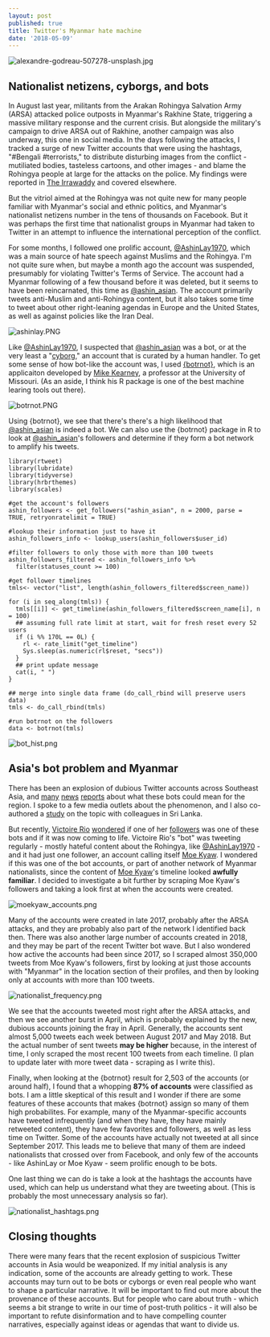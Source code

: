 ```yaml
---
layout: post
published: true
title: Twitter's Myanmar hate machine
date: '2018-05-09'
---
```

![alexandre-godreau-507278-unsplash.jpg]({{site.baseurl}}/img/alexandre-godreau-507278-unsplash.jpg)

## Nationalist netizens, cyborgs, and bots

In August last year, militants from the Arakan Rohingya Salvation Army (ARSA) attacked police outposts in Myanmar's Rakhine State, triggering a massive military response and the current crisis. But alongside the military's campaign to drive ARSA out of Rakhine, another campaign was also underway, this one in social media. In the days following the attacks, I tracked a surge of new Twitter accounts that were using the hashtags, "#Bengali #terrorists," to distribute disturbing images from the conflict - mutiliated bodies, tasteless cartoons, and other images - and blame the Rohingya people at large for the attacks on the police. My findings were reported in [The Irrawaddy](https://www.irrawaddy.com/news/soar-dubious-twitter-accounts-since-rakhine-attacks.html) and covered elsewhere. 

But the vitriol aimed at the Rohingya was not quite new for many people familiar with Myanmar's social and ethnic politics, and Myanmar's nationalist netizens number in the tens of thousands on Facebook. But it was perhaps the first time that nationalist groups in Myanmar had taken to Twitter in an attempt to influence the international perception of the conflict. 

For some months, I followed one prolific account, [@AshinLay1970](https://twitter.com/account/suspended), which was a main source of hate speech against Muslims and the Rohingya. I'm not quite sure when, but maybe a month ago the account was suspended, presumably for violating Twitter's Terms of Service. The account had a Myanmar following of a few thousand before it was deleted, but it seems to have been reincarnated, this time as [@ashin_asian](https://twitter.com/ashin_asian). The account primarily tweets anti-Muslim and anti-Rohingya content, but it also takes some time to tweet about other right-leaning agendas in Europe and the United States, as well as against policies like the Iran Deal. 

![ashinlay.PNG]({{site.baseurl}}/img/ashinlay.PNG)

Like [@AshinLay1970](https://twitter.com/account/suspended), I suspected that [@ashin_asian](https://twitter.com/ashin_asian) was a bot, or at the very least a "[cyborg](https://medium.com/@DFRLab/human-bot-or-cyborg-41273cdb1e17)," an account that is curated by a human handler. To get some sense of how bot-like the account was, I used [{botrnot}](https://mikewk.shinyapps.io/botornot/), which is an applicaiton developed by [Mike Kearney](https://twitter.com/kearneymw), a professor at the University of Missouri. (As an aside, I think his R package is one of the best machine learing tools out there). 

![botrnot.PNG]({{site.baseurl}}/img/botrnot.PNG)

Using {botrnot}, we see that there's there's a high likelihood that [@ashin_asian](https://twitter.com/ashin_asian) is indeed a bot. We can also use the {botrnot} package in R to look at [@ashin_asian](https://twitter.com/ashin_asian)'s followers and determine if they form a bot network to amplify his tweets. 

````{r}
library(rtweet)
library(lubridate)
library(tidyverse)
library(hrbrthemes)
library(scales)

#get the account's followers
ashin_followers <- get_followers("ashin_asian", n = 2000, parse = TRUE, retryonratelimit = TRUE)

#lookup their information just to have it
ashin_followers_info <- lookup_users(ashin_followers$user_id)

#filter followers to only those with more than 100 tweets
ashin_followers_filtered <- ashin_followers_info %>%
  filter(statuses_count >= 100)

#get follower timelines
tmls<- vector("list", length(ashin_followers_filtered$screen_name))

for (i in seq_along(tmls)) {
  tmls[[i]] <- get_timeline(ashin_followers_filtered$screen_name[i], n = 100)
  ## assuming full rate limit at start, wait for fresh reset every 52 users
  if (i %% 170L == 0L) {
    rl <- rate_limit("get_timeline")
    Sys.sleep(as.numeric(rl$reset, "secs"))
  }
  ## print update message
  cat(i, " ")
}

## merge into single data frame (do_call_rbind will preserve users data)
tmls <- do_call_rbind(tmls)

#run botrnot on the followers
data <- botrnot(tmls)
`````
![bot_hist.png]({{site.baseurl}}/img/bot_hist.png)

## Asia's bot problem and Myanmar
There has been an explosion of dubious Twitter accounts across Southeast Asia, and [many](http://www.dvb.no/news/flock-followers-descends-se-asias-twitter-users-real/80618) [news](https://www.straitstimes.com/asia/surge-in-anonymous-twitter-accounts-in-asia-sparks-bot-fears) [reports](http://time.com/5260832/malaysia-election-twitter-bots-social-media/) about what these bots could mean for the region. I spoke to a few media outlets about the phenomenon, and I also co-authored a [study](http://www.cpalanka.org/weaponising-280-characters-what-200000-tweets-and-4000-bots-tell-us-about-state-of-twitter-in-sri-lanka/) on the topic with colleagues in Sri Lanka.

But recently, [Victoire Rio](https://twitter.com/riovictoire) [wondered](https://twitter.com/riovictoire/status/992701434150895616) if one of her [followers](https://twitter.com/MkQ0V1sq1iDMAvx) was one of these bots and if it was now coming to life. Victoire Rio's "bot" was tweeting regularly - mostly hateful content about the Rohingya, like [@AshinLay1970](https://twitter.com/account/suspended) - and it had just one follower, an account calling itself [Moe Kyaw](https://twitter.com/moe13kyaw). I wondered if this was one of the bot accounts, or part of another  network of Myanmar nationalists, since the content of [Moe Kyaw](https://twitter.com/moe13kyaw)'s timeline looked **awfully familiar**. I decided to investigate a bit further by scraping Moe Kyaw's followers and taking a look first at when the accounts were created. 

![moekyaw_accounts.png]({{site.baseurl}}/img/moekyaw_accounts.png)

Many of the accounts were created in late 2017, probably after the ARSA attacks, and they are probably also part of the network I identified back then. There was also another large number of accounts created in 2018, and they may be part of the recent Twitter bot wave. But I also wondered how active the accounts had been since 2017, so I scraped almost 350,000 tweets from Moe Kyaw's followers, first by looking at just those accounts with "Myanmar" in the location section of their profiles, and then by looking only at accounts with more than 100 tweets. 

![nationalist_frequency.png]({{site.baseurl}}/img/nationalist_frequency.png)

We see that the accounts tweeted most right after the ARSA attacks, and then we see another burst in April, which is probably explained by the new, dubious accounts joining the fray in April. Generally, the accounts sent almost 5,000 tweets each week between August 2017 and May 2018. But the actual number of sent tweets **may be higher** because, in the interest of time, I only scraped the most recent 100 tweets from each timeline. (I plan to update later with more tweet data - scraping as I write this).

Finally, when looking at the {botrnot} result for 2,503 of the accounts (or around half), I found that a whopping **87% of accounts** were classified as bots. I am a little skeptical of this result and I wonder if there are some features of these accounts that makes {botrnot} assign so many of them high probabilites. For example, many of the Myanmar-specific accounts have tweeted infrequently (and when they have, they have mainly retweeted content), they have few favorites and followers, as well as less time on Twitter. Some of the accounts have actually not tweeted at all since September 2017. This leads me to believe that many of them are indeed nationalists that crossed over from Facebook, and only few of the accounts - like AshinLay or Moe Kyaw - seem prolific enough to be bots. 

One last thing we can do is take a look at the hashtags the accounts have used, which can help us understand what they are tweeting about. (This is probably the most unnecessary analysis so far). 

![nationalist_hashtags.png]({{site.baseurl}}/img/nationalist_hashtags.png)


## Closing thoughts
There were many fears that the recent explosion of suspicious Twitter accounts in Asia would be weaponized. If my initial analysis is any indication, some of the accounts are already getting to work. These accounts may turn out to be bots or cyborgs or even real people who want to shape a particular narrative. It will be important to find out more about the provenance of these accounts. But for people who care about truth - which seems a bit strange to write in our time of post-truth politics - it will also be important to refute disinformation and to have compelling counter narratives, especially against ideas or agendas that want to divide us. 